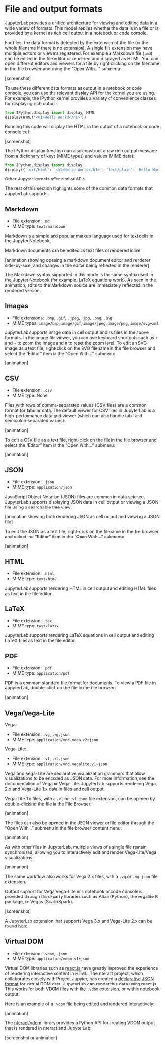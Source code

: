 # File and output formats

JupyterLab provides a unified architecture for viewing and editing data in a
wide variety of formats. This model applies whether the data is in a file or is
provided by a kernel as rich cell output in a notebook or code console.

For files, the data format is detected by the extension of the file (or the
whole filename if there is no extension). A single file extension may have
multiple editors or viewers registered. For example a Markdown file (`.md`) can
be edited in the file editor or rendered and displayed as HTML. You can open
different editors and viewers for a file by right-clicking on the filename in
the file browser and using the "Open With..." submenu:

[screenshot]

To use these different data formats as output in a notebook or code console, you
can use the relevant display API for the kernel you are using. For example, the
IPython kernel provides a variety of convenience classes for displaying rich output:

```python
from IPython.display import display, HTML
display(HTML('<h1>Hello World</h1>'))
```

Running this code will display the HTML in the output of a notebook or code
console cell:

[screenshot]

The IPython display function can also construct a raw rich output message from a
dictionary of keys (MIME types) and values (MIME data):

```python
from IPython.display import display
display({'text/html': '<h1>Hello World</h1>', 'text/plain': 'Hello World'}, raw=True)
```

Other Jupyter kernels offer similar APIs.

The rest of this section highlights some of the common data formats that
JupyterLab supports.

## Markdown

* File extension: `.md`
* MIME type: `text/markdown`

Markdown is a simple and popular markup language used for text cells in the
Jupyter Notebook.

Markdown documents can be edited as text files or rendered inline:

[animation showing opening a markdown document editor and renderer side-by-side, and changes in the editor being reflected in the renderer]

The Markdown syntax supported in this mode is the same syntax used in the
Jupyter Notebook (for example, LaTeX equations work). As seen in the animation,
edits to the Markdown source are immediately reflected in the rendered version.

## Images

* File extensions: `.bmp`, `.gif`, `.jpeg`, `.jpg`, `.png`, `.svg`
* MIME types: `image/bmp`, `image/gif`, `image/jpeg`, `image/png`, `image/svg+xml`

JupyterLab supports image data in cell output and as files in the above formats. In the image file viewer, you can use keyboard shortcuts such as `+` and `-` to zoom the image and `0` to reset the zoom level. To edit an SVG image as a text file, right-click on the SVG filename in the file browser and select the “Editor” item in the “Open With…” submenu:

[animation]

## CSV

* File extension: `.csv`
* MIME type: None

Files with rows of comma-separated values (CSV files) are a common format for
tabular data. The default viewer for CSV files in JupyterLab is a
high-performance data grid viewer (which can also handle tab- and
semicolon-separated values):

[animation]

To edit a CSV file as a text file, right-click on the file in the file browser
and select the “Editor” item in the “Open With…” submenu:

[animation]

## JSON

* File extension: `.json`
* MIME type: `application/json`

JavaScript Object Notation (JSON) files are common in data science. JupyterLab supports displaying JSON data in cell output or viewing a JSON file using a searchable tree view:

[animation showing both rendering JSON as cell output and viewing a JSON file]

To edit the JSON as a text file, right-click on the filename in the file browser
and select the “Editor” item in the “Open With…” submenu:

[animation]

## HTML

* File extension: `.html`
* MIME type: `text/html`

JupyterLab supports rendering HTML in cell output and editing HTML files as text in the file editor.

## LaTeX

* File extension: `.tex`
* MIME type: `text/latex`

JupyterLab supports rendering LaTeX equations in cell output and editing LaTeX files as text in the file editor.


## PDF

* File extension: `.pdf`
* MIME type: `application/pdf`

PDF is a common standard file format for documents. To view a PDF file in
JupyterLab, double-click on the file in the file browser:

[animation]

## Vega/Vega-Lite

Vega:

* File extension: `.vg`, `.vg.json`
* MIME type: `application/vnd.vega.v2+json`

Vega-Lite:

* File extension: `.vl`, `.vl.json`
* MIME type: `application/vnd.vegalite.v1+json`

Vega and Vega-Lite are declarative visualization grammars that allow
visualizations to be encoded as JSON data. For more information, see the
documentation of Vega or Vega-Lite. JupyterLab supports rendering
Vega 2.x and Vega-Lite 1.x data in files and cell output.

Vega-Lite 1.x files, with a `.vl` or `.vl.json` file extension, can be opened by
double-clicking the file in the File Browser:

[animation]

The files can also be opened in the JSON viewer or file editor through the “Open
With…” submenu in the file browser content menu:

[animation]

As with other files in JupyterLab, multiple views of a single file remain
synchronized, allowing you to interactively edit and render Vega-Lite/Vega
visualizations:

[animation]

The same workflow also works for Vega 2.x files, with a `.vg` or `.vg.json` file
extension.

Output support for Vega/Vega-Lite in a notebook or code console is provided
through third-party libraries such as Altair (Python), the vegalite R package,
or Vegas (Scala/Spark).

[screenshot]

A JupyterLab extension that supports Vega 3.x and Vega-Lite 2.x can be found
[here](https://github.com/jupyterlab/jupyter-renderers).

## Virtual DOM

* File extension: `.vdom`, `.json`
* MIME type: `application/vdom.v1+json`

Virtual DOM libraries such as [react.js](https://reactjs.org/) have greatly
improved the experience of rendering interactive content in HTML. The nteract
project, which collaborates closely with Project Jupyter, has created a
[declarative JSON format](https://github.com/nteract/vdom) for virtual DOM data.
JupyterLab can render this data using react.js. This works for both VDOM files
with the `.vdom` extension, or within notebook output.

Here is an example of a `.vdom` file being edited and rendered interactively:

[animation]

The [nteract/vdom](https://github.com/nteract/vdom) library provides a Python
API for creating VDOM output that is rendered in nteract and JupyterLab:

[screenshot or animation]
